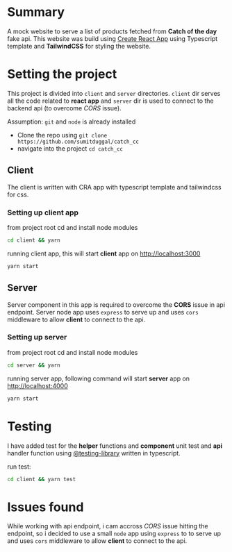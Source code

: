 # Summary

A mock website to serve a list of products fetched from **Catch of the day** fake api. This website was build using [Create React App](https://github.com/facebook/create-react-app) using Typescript template and **TailwindCSS** for styling the website.

# Setting the project

This project is divided into `client` and `server` directories. `client` dir serves all the code related to **react app** and `server` dir is used to connect to the backend api (to overcome _CORS_ issue).

Assumption: `git` and `node` is already installed

- Clone the repo using `git clone https://github.com/sumitduggal/catch_cc`
- navigate into the project `cd catch_cc`

## Client

The client is written with CRA app with typescript template and tailwindcss for css.

### Setting up client app

from project root cd and install node modules

```bash
cd client && yarn
```

running client app, this will start **client** app on [http://localhost:3000](http://localhost:3000)

```bash
yarn start
```

## Server

Server component in this app is required to overcome the **CORS** issue in api endpoint. Server node app uses `express` to serve up and uses `cors` middleware to allow **client** to connect to the api.

### Setting up server

from project root cd and install node modules

```bash
cd server && yarn
```

running server app, following command will start **server** app on [http://localhost:4000](http://localhost:4000)

```bash
yarn start
```

# Testing

I have added test for the **helper** functions and **component** unit test and **api** handler function using [@testing-library](https://testing-library.com/docs/react-testing-library/intro) written in typescript.

run test:

```bash
cd client && yarn test
```

# Issues found

While working with api endpoint, i cam accross _CORS_ issue hitting the endpoint, so i decided to use a small `node` app using `express` to to serve up and uses `cors` middleware to allow **client** to connect to the api.
